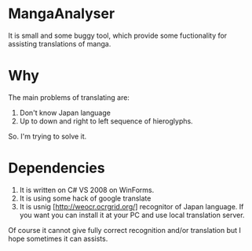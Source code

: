 # MangaAnalyser


It is small and some buggy tool, which provide some fuctionality for assisting translations of manga.

# Why

The main problems of translating are:
1) Don't know Japan language
2) Up to down and right to left sequence of hieroglyphs.

So. I'm trying to solve it.

# Dependencies


1) It is written on C# VS 2008 on WinForms.
2) It is using some hack of google translate
3) It is usnig [http://weocr.ocrgrid.org/] recognitor of Japan language. If you want you can install it at your PC and use local translation server.

Of course it cannot give fully correct recognition and/or translation but I hope sometimes it can assists.